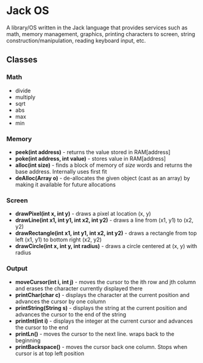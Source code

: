 # Jack OS
A library/OS written in the Jack language that provides services such as math, memory management, graphics, printing characters to screen, string construction/manipulation, reading keyboard input, etc.

## Classes
### Math
* divide
* multiply
* sqrt
* abs
* max
* min

### Memory
* **peek(int address)** - returns the value stored in RAM[address]
* **poke(int address, int value)** - stores value in RAM[address]
* **alloc(int size)** - finds a block of memory of _size_ words and returns the base address. Internally uses first fit
* **deAlloc(Array o)** - de-allocates the given object (cast as an array) by making it available for future allocations

### Screen
* **drawPixel(int x, int y)** - draws a pixel at location (x, y)
* **drawLine(int x1, int y1, int x2, int y2)** - draws a line from (x1, y1) to (x2, y2)
* **drawRectangle(int x1, int y1, int x2, int y2)** - draws a rectangle from top left (x1, y1) to bottom right (x2, y2)
* **drawCircle(int x, int y, int radius)** - draws a circle centered at (x, y) with radius

### Output
* **moveCursor(int i, int j)** - moves the cursor to the ith row and jth column and erases the character currently displayed there
* **printChar(char c)** - displays the character at the current position and advances the cursor by one column
* **printString(String s)** - displays the string at the current position and advances the cursor to the end of the string
* **printInt(int i)** - displays the integer at the current cursor and advances the cursor to the end
* **printLn()** - moves the cursor to the next line. wraps back to the beginning
* **printBackspace()** - moves the cursor back one column. Stops when cursor is at top left position

